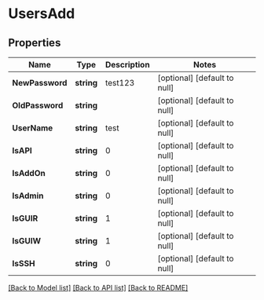 # UsersAdd

## Properties
Name | Type | Description | Notes
------------ | ------------- | ------------- | -------------
**NewPassword** | **string** | test123 | [optional] [default to null]
**OldPassword** | **string** |  | [optional] [default to null]
**UserName** | **string** | test | [optional] [default to null]
**IsAPI** | **string** | 0 | [optional] [default to null]
**IsAddOn** | **string** | 0 | [optional] [default to null]
**IsAdmin** | **string** | 0 | [optional] [default to null]
**IsGUIR** | **string** | 1 | [optional] [default to null]
**IsGUIW** | **string** | 1 | [optional] [default to null]
**IsSSH** | **string** | 0 | [optional] [default to null]

[[Back to Model list]](../README.md#documentation-for-models) [[Back to API list]](../README.md#documentation-for-api-endpoints) [[Back to README]](../README.md)

